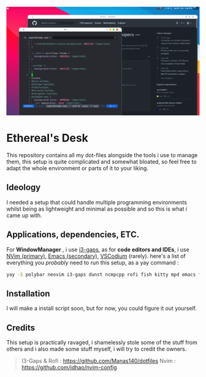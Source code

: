 ![Screenshot](https://github.com/DisheartenedEthereal/Etherdesk/raw/main/ss_2.png)

# Ethereal's Desk
This repository contains all my dot-files alongside the tools i use to manage them, this setup is quite complicated and somewhat bloated, so feel free to adapt the whole environment or parts of it to your liking.

## Ideology

I needed a setup that could handle multiple programming environments whilst being as lightweight and minimal as possible and so this is what i came up with.

## Applications, dependencies, ETC.
For **WindowManager** , i use [i3-gaps](https://github.com/Airblader/i3), as for **code editors and IDEs**, i use [NVim (primary)](https://github.com/neovim/neovim), [Emacs (secondary),](https://github.com/emacs-mirror/emacs) [VSCodium](https://vscodium.com/) (rarely).
here's a list of everything you *probably* need to run this setup, as a yay command :
```sh
yay -S polybar neovim i3-gaps dunst ncmpcpp rofi fish kitty mpd emacs flameshot feh
```
## Installation

I will make a install script soon, but for now, you could figure it out yourself.

## Credits

This setup is practically ravaged, i shamelessly stole some of the stuff from others and i also made some stuff myself, i will try to credit the owners.

> I3-Gaps & Rofi : https://github.com/Manas140/dotfiles
> Nvim : https://github.com/jdhao/nvim-config
